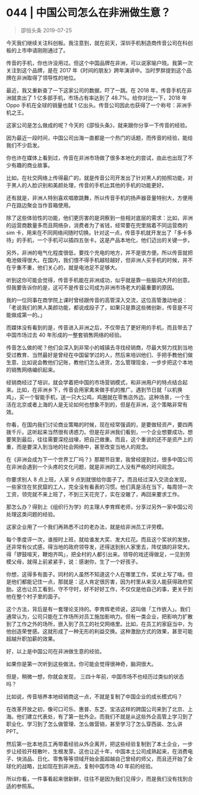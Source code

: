 # 044 | 中国公司怎么在非洲做生意？
> 邵恒头条
2019-07-25

今天我们继续关注科创板。我注意到，就在前天，深圳手机制造商传音公司在科创板的上市申请刚刚通过了。

传音的手机，你也许没用过。但这个中国品牌在非洲，可以说家喻户晓。我第一次关注到这个品牌，是在 2017 年《时间的朋友》跨年演讲中。当时罗胖提到这个品牌在非洲取得了领导性的地位。

最近，我又重新查了一下这家公司的数据，吓了一跳。在 2018 年，传音手机在非洲就卖出了 1 亿多部手机，市场占有率达到了 48.7%。给你对比一下，2018 年 Oppo 手机在全球的销量也就 1 亿出头。传音公司因此也获得了一个称号：非洲手机之王。

这家公司是怎么做成的呢？今天的《邵恒头条》，就来跟你分享一下传音的经验。

因为最近一段时间，中国公司出海一直都是一个热门的话题，而传音的经验，能给我们不少启发。

你也许在媒体上看到过，传音在非洲市场做了很多本地化的尝试，由此也出现了不少有趣的商业故事。

比如，在社交网络上传得最广的，就是传音公司开发出了针对黑人的拍照功能，对于黑人的人脸识别和美颜处理，传音的手机比其他的手机的功能更好。

还有就是，非洲人特别喜欢唱歌跳舞，所以传音手机的扬声器音量特别大，方便用户在路边聚会当作音箱使用。

除了这些体验性的功能，他们更厉害的是洞察到一些相对底层的需求：比如，非洲的运营商数量多而且网络杂，消费者为了省钱，经常要在兜里揣着不同运营商的 sim 卡，用来在不同网络间随时切换。针对这一点，传音手机就开发出了「多卡多待」的手机，一个手机可以插四五张卡。这是产品本地化，他们迈出的关键一步。

另外，非洲的电气化程度很低，要找个充电的地方，并不是很方便。所以传音就把电池做得很大。在国内，我们恨不得手机越轻越好，但非洲人买手机的时候，并不在乎重不重，他们关心的，就是电池足不足够大。

听到这你可能会觉得，传音手机能在非洲成功，似乎就是靠一些脑洞大开的创意。但我要告诉你的是，这可不是传音公司成为非洲市场老大的最重要的原因。

我的一位同事在商学院上课时曾经跟传音的高管深入交流，这位高管激动地说：「老说我们的黑人美颜功能，都说成段子了，如果只是靠这些微创新，传音是不可能做成第一的。」

而媒体没有看到的是，传音进入非洲之后，不仅带去了更好用的手机，而且带去了中国市场过去 40 年形成的一整套销售网络的经验。

传音怎么做的呢？他们会深入到非常小的城镇去寻找经销商，尽最大努力找到当地受过教育、当然最好是曾经在中国留学过的人，然后来培训他们、手把手教他们做生意、比如说会教他们记账，教他们怎么进货，怎么管理现金，一步步把这个本地的销售网络编织起来。

经销商经过了培训，就会学着把中国的市场营销模式，和非洲用户的特点结合起来。比如，在非洲乡下，传音会用家禽来做手机的推广。遇到节日就「以机换鸡」，买一个智能手机，送一只大公鸡，鸡圈就在零售店外边。这种场景，一个生活在北京或者上海的人是无论如何也想象不到的，但是在非洲，这个策略非常有效。

你看，在国内我们讨论商业策略的时候，现在经常强调的，是要做轻资产，要四两拨千斤。这听起来当然很有诱惑力。但是在非洲我们看到，一个企业想要成功，想要笑到最后，往往需要深挖战壕，把自己做重。而且，这个重说的还不是资产上的重，而是要深入到当地的社会网络中，甚至改变当地人的观念。

在《非洲会成为下一个世界工厂吗？》那期节目里，我曾经提到过，很多中国公司在非洲会遇到一个头疼的文化问题，就是非洲的工人没有严格的时间观念。

你要求别人 8 点上班，人家 9 点到就很给你面子了。而且经过深入交流会发现，一些家住在贫民窟的工人，完全没有看表的习惯。他们真是活在当下，每周领一次工资，领完就不来上班了，不到三天花完了，实在没辙了，再回来要求工作。

那怎么办？得到上《组织行为学》的主理人李育辉老师，分享过另外一家中国公司处理这类问题的经验。

这家企业用了一个我们再熟悉不过的老办法，就是给非洲员工评劳模。

每个季度评一次，谁按时上班，就给谁发大奖、发大红花。而且这个奖状的发放，还非常有仪式感，得当地的政府领导发，还得送到别人家里去，阵仗搞的非常大。得「锣鼓喧天，鞭炮齐鸣」，把全村的人都引出来。领导的戏还得做足，一见到劳模父母，就得上前紧紧手，说：感谢你，生了一个好孩子。

你想，这得多有面子。同村的人虽然不知道这个人在哪里工作，奖状上写了啥。但是他们都能记住一点，那就是：这人肯定很厉害，因为村里从来没人能获得政府奖励。这也让员工看到，守不守时，好不好好工作，不仅仅是他自己的事，更关乎到他在整个村子里的面子。

这个方法，背后是有一套理论支持的。李育辉老师说，这叫做「工作嵌入」。我们通常认为，公司只能在工作场所对员工施加影响力。但有一类企业，把影响力扩散到了工作之外的场所，嵌入到了员工的社交网络里。比如，在员工的家庭当中，为他创造荣誉感。这就形成了一种无形的利益交换。这种激励方式的效果，甚至可能超越升职加薪的效果。

好，以上是中国公司在非洲做生意的经验。

如果你是第一次听到这些做法，你可能会觉得很神奇，脑洞很大。

但是，稍微一想，你就会发现， 三四十年前，中国市场不也经历过类似的状态吗？

比如说，传音培养本地经销商这一点，不就是复制了中国企业的成长模式吗？

在改革开放之初，像可口可乐、惠普、东芝、宝洁这样的跨国公司来到了北京、上海。他们建立代表处，有了第一批外企。而我们不就是从这些外企高管上学习到了职业化、学习到了怎么做管理、怎么做营销，甚至学习了怎么穿西装、怎么讲 PPT。

然后第一批本地员工再带着经验从外企离开，把这些经验复制到了本土企业，一步步让经验开枝散叶、生根发芽。这也让近十年，中国本土公司成熟起来，在消费电子、快消品、日化、零售等等领域开始全面超越自己曾经的师父，而且还开始了全球化的战略，比如现在到非洲去，复制中国市场 40 年前的经验。

所以你看，一件事看起来很新鲜，往往不是因为我们见得少，而是我们没有找到合适的参照系。


